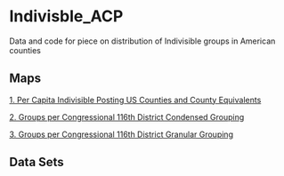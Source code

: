 # Indivisble_ACP
Data and code for piece on distribution of Indivisible groups in American counties
## Maps
[1. Per Capita Indivisible Posting US Counties and County Equivalents](GIS/Maps/indivisible_counties_map.pdf)

[2. Groups per Congressional 116th District Condensed Grouping](GIS/Maps/indivisible_CD_map_condensed.pdf)

[3. Groups per Congressional 116th District Granular Grouping](GIS/Maps/indivisible_CD_map_granular.pdf)

## Data Sets
